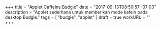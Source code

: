 +++
title = "Applet Caffeine Budgie"
date = "2017-09-13T08:50:57+07:00"
description = "Applet sederhana untuk memberikan mode kafein pada desktop Budgie."
tags = [
  "budgie",
  "applet"
]
draft = true
workURL = ""
+++


